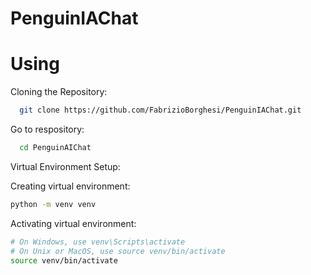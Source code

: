 # PenguinIAChat

# Using

Cloning the Repository:
```bash
  git clone https://github.com/FabrizioBorghesi/PenguinIAChat.git
```
Go to respository:
```bash
  cd PenguinAIChat
```
Virtual Environment Setup:

Creating virtual environment:
```bash
python -m venv venv
```
Activating virtual environment:
```bash
# On Windows, use venv\Scripts\activate
# On Unix or MacOS, use source venv/bin/activate
source venv/bin/activate
```





